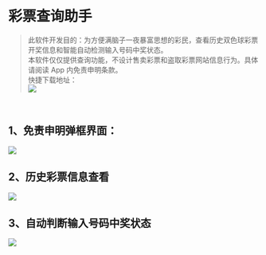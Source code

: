 # 彩票查询助手
 > 此软件开发目的：为方便满脑子一夜暴富思想的彩民，查看历史双色球彩票开奖信息和智能自动检测输入号码中奖状态。<br/>
 > 本软件仅仅提供查询功能，不设计售卖彩票和盗取彩票网站信息行为。具体请阅读 App 内免责申明条款。<br/>
 > 快捷下载地址：<br/>
 > ![](https://github.com/mengzhinan/ChinaFC_test/blob/main/download_url.png)
 <br/>

## 1、免责申明弹框界面：
![](https://github.com/mengzhinan/ChinaFC_test/blob/main/p1.png)
<br/>

## 2、历史彩票信息查看
![](https://github.com/mengzhinan/ChinaFC_test/blob/main/p2.png)
<br/>

## 3、自动判断输入号码中奖状态
![](https://github.com/mengzhinan/ChinaFC_test/blob/main/p3.png)
<br/>
